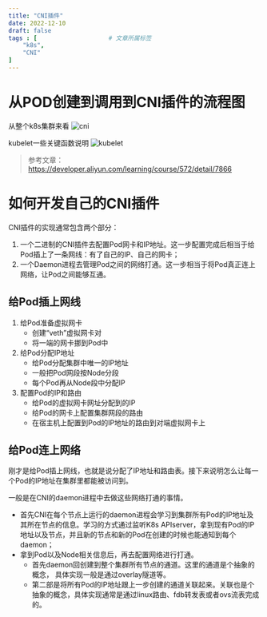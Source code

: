 ```yaml
---
title: "CNI插件"
date: 2022-12-10
draft: false
tags : [                    # 文章所属标签
    "k8s",
    "CNI"
]
---
```

# 从POD创建到调用到CNI插件的流程图

从整个k8s集群来看
![cni](https://blog.mineor.xyz/images/virt/cni1.png)

kubelet一些关键函数说明
![kubelet](https://blog.mineor.xyz/images/virt/cni2.png)

> 参考文章：https://developer.aliyun.com/learning/course/572/detail/7866

# 如何开发自己的CNI插件

CNI插件的实现通常包含两个部分：
1. 一个二进制的CNI插件去配置Pod网卡和IP地址。这一步配置完成后相当于给Pod插上了一条网线：有了自己的IP、自己的网卡；
2. 一个Daemon进程去管理Pod之间的网络打通。这一步相当于将Pod真正连上网络，让Pod之间能够互通。

## 给Pod插上网线

1. 给Pod准备虚拟网卡
    - 创建“veth”虚拟网卡对
    - 将一端的网卡挪到Pod中
2. 给Pod分配IP地址
    - 给Pod分配集群中唯一的IP地址
    - 一般把Pod网段按Node分段
    - 每个Pod再从Node段中分配IP
3. 配置Pod的IP和路由
    - 给Pod的虚拟网卡网址分配到的IP
    - 给Pod的网卡上配置集群网段的路由
    - 在宿主机上配置到Pod的IP地址的路由到对端虚拟网卡上

## 给Pod连上网络

刚才是给Pod插上网线，也就是说分配了IP地址和路由表。接下来说明怎么让每一个Pod的IP地址在集群里都能被访问到。

一般是在CNI的daemon进程中去做这些网络打通的事情。

- 首先CNI在每个节点上运行的daemon进程会学习到集群所有Pod的IP地址及其所在节点的信息。学习的方式通过监听K8s APIserver，拿到现有Pod的IP地址以及节点，并且新的节点和新的Pod在创建的时候也能通知到每个daemon；
- 拿到Pod以及Node相关信息后，再去配置网络进行打通。
    - 首先daemon回创建到整个集群所有节点的通道。这里的通道是个抽象的概念， 具体实现一般是通过overlay隧道等。
    - 第二部是将所有Pod的IP地址跟上一步创建的通道关联起来。关联也是个抽象的概念，具体实现通常是通过linux路由、fdb转发表或者ovs流表完成的。